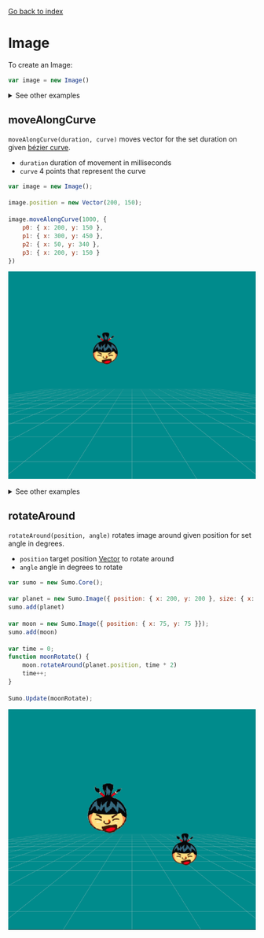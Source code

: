 [Go back to index](index.md)

# Image

To create an Image:
```javascript
var image = new Image()
```

<details markdown="1">
  <summary>See other examples</summary>

You can give image source in constructor:

```javascript
var image = new Image('/images/icon.png')

image.position.x = 300
image.position.y = 300
image.size = { x: 100, y: 100, z: 100 }
```

You can also give an object in constructor:

```javascript
var image = new Image({ source: '/images/icon.png', position: { x: 300, y: 300 } });
```
</details>

## moveAlongCurve

`moveAlongCurve(duration, curve)` moves vector for the set duration on given [bézier curve](https://en.wikipedia.org/wiki/B%C3%A9zier_curve).

- `duration` duration of movement in milliseconds
- `curve` 4 points that represent the curve

```javascript
var image = new Image();

image.position = new Vector(200, 150);

image.moveAlongCurve(1000, {
    p0: { x: 200, y: 150 },
    p1: { x: 300, y: 450 },
    p2: { x: 50, y: 340 },
    p3: { x: 200, y: 150 }
})
```

![preview](images/curve-preview.gif)

<details markdown="1">
  <summary>See other examples</summary>

Curve can also be given as an array:
```javascript
image.moveAlongCurve(1000, [
    { x: 350, y: 350 },
    { x: 600, y: 350 },
    { x: 360, y: 350 },
    { x: 350, y: 350 }
]);
```

Curve can also be in 3D:
```javascript
image.moveAlongCurve(1000, {
    p0: { x: 350, y: 350, z: 400 },
    p1: { x: 600, y: 350, z: 400 },
    p2: { x: 360, y: 350, z: 400 },
    p3: { x: 350, y: 350, z: 400 }
})
```

Or with vectors:
```javascript
image.moveAlongCurve(1000, {
    p0: new Sumo.Vector(350, 350, 400),
    p1: new Sumo.Vector(600, 350, 400),
    p2: new Sumo.Vector(360, 350, 400),
    p3: new Sumo.Vector(350, 350, 400),
})
```
</details>

## rotateAround

`rotateAround(position, angle)` rotates image around given position for set angle in degrees.

- `position` target position [Vector](vectors.md) to rotate around
- `angle` angle in degrees to rotate

```javascript
var sumo = new Sumo.Core();

var planet = new Sumo.Image({ position: { x: 200, y: 200 }, size: { x: 100, y: 100 }})
sumo.add(planet)

var moon = new Sumo.Image({ position: { x: 75, y: 75 }});
sumo.add(moon)

var time = 0;
function moonRotate() {
    moon.rotateAround(planet.position, time * 2)
    time++;
}

Sumo.Update(moonRotate);
```

![preview](images/rotate-around-preview.gif)